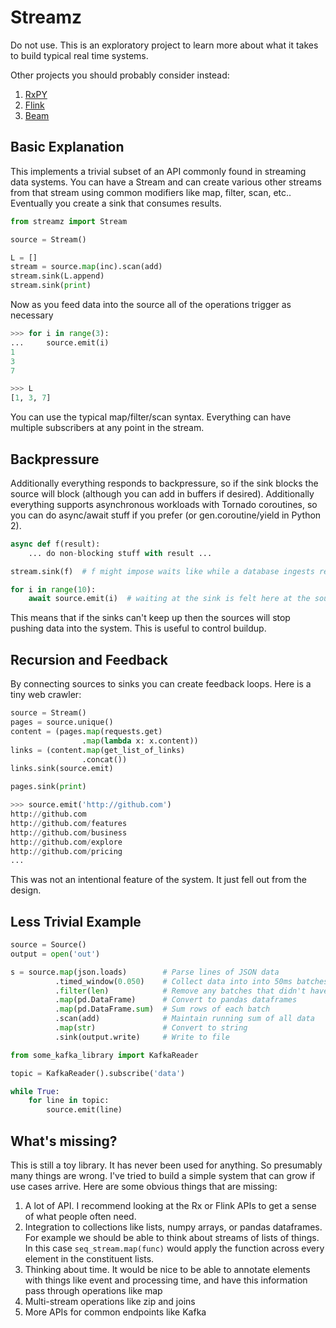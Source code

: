 Streamz
=======

Do not use.  This is an exploratory project to learn more about what it takes
to build typical real time systems.

Other projects you should probably consider instead:

1.  [RxPY](https://github.com/ReactiveX/RxPY)
2.  [Flink](https://flink.apache.org/)
3.  [Beam](https://beam.apache.org/get-started/quickstart-py/)


Basic Explanation
-----------------

This implements a trivial subset of an API commonly found in streaming data
systems.  You can have a Stream and can create various other streams from that
stream using common modifiers like map, filter, scan, etc..  Eventually you
create a sink that consumes results.

```python
from streamz import Stream

source = Stream()

L = []
stream = source.map(inc).scan(add)
stream.sink(L.append)
stream.sink(print)
```

Now as you feed data into the source all of the operations trigger as necessary


```python
>>> for i in range(3):
...     source.emit(i)
1
3
7

>>> L
[1, 3, 7]
```

You can use the typical map/filter/scan syntax.  Everything can have
multiple subscribers at any point in the stream.

Backpressure
------------

Additionally everything responds to backpressure, so if the sink blocks the
source will block (although you can add in buffers if desired).  Additionally
everything supports asynchronous workloads with Tornado coroutines, so you can
do async/await stuff if you prefer (or gen.coroutine/yield in Python 2).

```python
async def f(result):
    ... do non-blocking stuff with result ...

stream.sink(f)  # f might impose waits like while a database ingests results

for i in range(10):
    await source.emit(i)  # waiting at the sink is felt here at the source
```

This means that if the sinks can't keep up then the sources will stop pushing
data into the system.  This is useful to control buildup.


Recursion and Feedback
----------------------

By connecting sources to sinks you can create feedback loops.  Here is a tiny
web crawler:

```python
source = Stream()
pages = source.unique()
content = (pages.map(requests.get)
                .map(lambda x: x.content))
links = (content.map(get_list_of_links)
                .concat())
links.sink(source.emit)

pages.sink(print)

>>> source.emit('http://github.com')
http://github.com
http://github.com/features
http://github.com/business
http://github.com/explore
http://github.com/pricing
...
```

This was not an intentional feature of the system.  It just fell out from the
design.

Less Trivial Example
--------------------

```python
source = Source()
output = open('out')

s = source.map(json.loads)        # Parse lines of JSON data
          .timed_window(0.050)    # Collect data into into 50ms batches
          .filter(len)            # Remove any batches that didn't have data
          .map(pd.DataFrame)      # Convert to pandas dataframes
          .map(pd.DataFrame.sum)  # Sum rows of each batch
          .scan(add)              # Maintain running sum of all data
          .map(str)               # Convert to string
          .sink(output.write)     # Write to file

from some_kafka_library import KafkaReader

topic = KafkaReader().subscribe('data')

while True:
    for line in topic:
        source.emit(line)
```


What's missing?
---------------

This is still a toy library.  It has never been used for anything.  So
presumably many things are wrong.  I've tried to build a simple system that can
grow if use cases arrive.  Here are some obvious things that are missing:

1.  A lot of API.  I recommend looking at the Rx or Flink APIs to get a sense
    of what people often need.
2.  Integration to collections like lists, numpy arrays, or pandas dataframes.
    For example we should be able to think about streams of lists of things.
    In this case `seq_stream.map(func)` would apply the function across every
    element in the constituent lists.
3.  Thinking about time.  It would be nice to be able to annotate elements with
    things like event and processing time, and have this information pass
    through operations like map
4.  Multi-stream operations like zip and joins
5.  More APIs for common endpoints like Kafka
